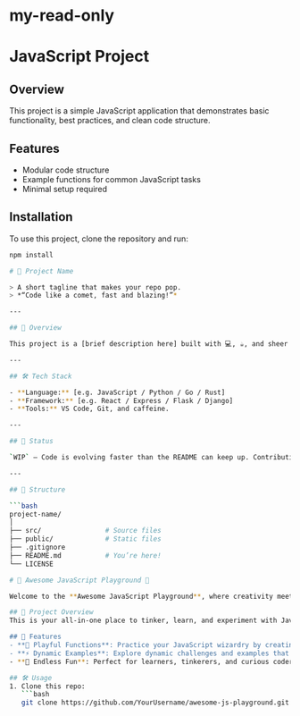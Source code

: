 # my-read-only
# JavaScript Project

## Overview
This project is a simple JavaScript application that demonstrates basic functionality, best practices, and clean code structure.

## Features
- Modular code structure
- Example functions for common JavaScript tasks
- Minimal setup required

## Installation
To use this project, clone the repository and run:

```sh
npm install

# 🚀 Project Name

> A short tagline that makes your repo pop.  
> *“Code like a comet, fast and blazing!”*

---

## 🎯 Overview

This project is a [brief description here] built with 💻, ☕, and sheer willpower. Whether it's a weekend hack or a world-changing idea, it's cooked up in VS Code and heading straight to the stars 🌌.

---

## 🛠 Tech Stack

- **Language:** [e.g. JavaScript / Python / Go / Rust]
- **Framework:** [e.g. React / Express / Flask / Django]
- **Tools:** VS Code, Git, and caffeine.

---

## 🚧 Status

`WIP` – Code is evolving faster than the README can keep up. Contributions, ideas, and dad jokes welcome.

---

## 📂 Structure

```bash
project-name/
│
├── src/                # Source files
├── public/             # Static files
├── .gitignore
├── README.md           # You’re here!
└── LICENSE

# 🚀 Awesome JavaScript Playground 🌟

Welcome to the **Awesome JavaScript Playground**, where creativity meets code! 🎨💻

## 🌟 Project Overview
This is your all-in-one place to tinker, learn, and experiment with JavaScript. Whether you're summoning functions, wielding the power of loops, or diving deep into objects, this playground is your magical coding sandbox. 🏖️✨

## 🔧 Features
- **👾 Playful Functions**: Practice your JavaScript wizardry by creating fun and functional code.
- **⚡ Dynamic Examples**: Explore dynamic challenges and examples that showcase JavaScript's might.
- **🎉 Endless Fun**: Perfect for learners, tinkerers, and curious coders!

## 🛠️ Usage
1. Clone this repo:
   ```bash
   git clone https://github.com/YourUsername/awesome-js-playground.git
